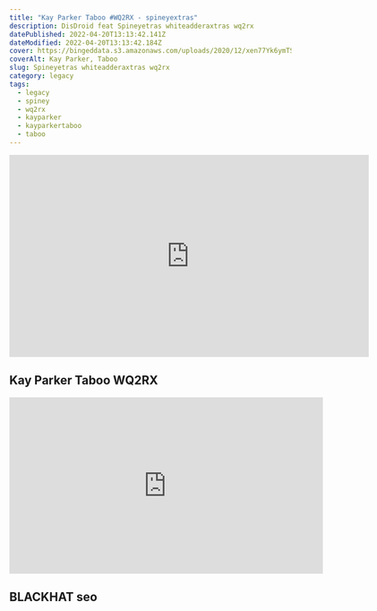```yaml
---
title: "Kay Parker Taboo #WQ2RX - spineyextras"
description: DisDroid feat Spineyetras whiteadderaxtras wq2rx
datePublished: 2022-04-20T13:13:42.141Z
dateModified: 2022-04-20T13:13:42.184Z
cover: https://bingeddata.s3.amazonaws.com/uploads/2020/12/xen77Yk6ymTSZrKHyLw5wxvnbHO.jpg
coverAlt: Kay Parker, Taboo
slug: Spineyetras whiteadderaxtras wq2rx
category: legacy
tags:
  - legacy
  - spiney
  - wq2rx
  - kayparker
  - kayparkertaboo
  - taboo
---
```

<iframe width="642" height="361" src="https://www.youtube.com/embed/GN7JVzerC2I" title="YouTube video player" frameborder="0" allow="accelerometer; autoplay; clipboard-write; encrypted-media; gyroscope; picture-in-picture" allowfullscreen></iframe>

## Kay Parker Taboo WQ2RX

<iframe width="560" height="315" src="https://www.youtube.com/embed/QUftoiMAoHM" title="YouTube video player" frameborder="0" allow="accelerometer; autoplay; clipboard-write; encrypted-media; gyroscope; picture-in-picture" allowfullscreen></iframe>

## BLACKHAT seo